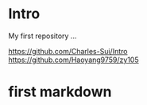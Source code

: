 # Intro
My first repository ...

https://github.com/Charles-Sui/Intro <br> 
https://github.com/Haoyang9759/zy105

# first markdown